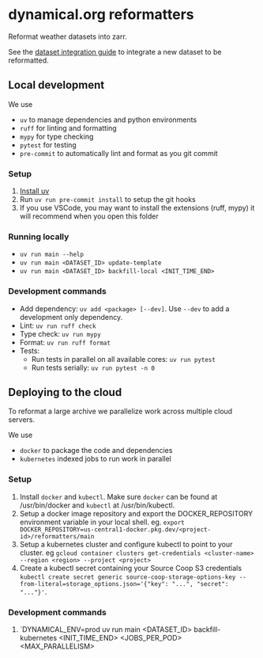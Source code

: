 # dynamical.org reformatters
Reformat weather datasets into zarr.

See the [dataset integration guide](docs/dataset_integration_guide.md) to integrate a new dataset to be reformatted.

## Local development

We use 
* `uv` to manage dependencies and python environments
* `ruff` for linting and formatting
* `mypy` for type checking
* `pytest` for testing
* `pre-commit` to automatically lint and format as you git commit

### Setup
1. [Install uv](https://docs.astral.sh/uv/getting-started/installation/)
1. Run `uv run pre-commit install` to setup the git hooks
1. If you use VSCode, you may want to install the extensions (ruff, mypy) it will recommend when you open this folder

### Running locally

* `uv run main --help`
* `uv run main <DATASET_ID> update-template`
* `uv run main <DATASET_ID> backfill-local <INIT_TIME_END>`

### Development commands
* Add dependency: `uv add <package> [--dev]`. Use `--dev` to add a development only dependency.
* Lint: `uv run ruff check`
* Type check: `uv run mypy`
* Format: `uv run ruff format`
* Tests: 
   * Run tests in parallel on all available cores: `uv run pytest`
   * Run tests serially: `uv run pytest -n 0`

## Deploying to the cloud

To reformat a large archive we parallelize work across multiple cloud servers.

We use
* `docker` to package the code and dependencies
* `kubernetes` indexed jobs to run work in parallel

### Setup

1. Install `docker` and `kubectl`. Make sure `docker` can be found at /usr/bin/docker and `kubectl` at /usr/bin/kubectl.
1. Setup a docker image repository and export the DOCKER_REPOSITORY environment variable in your local shell. eg. `export DOCKER_REPOSITORY=us-central1-docker.pkg.dev/<project-id>/reformatters/main`
1. Setup a kubernetes cluster and configure kubectl to point to your cluster. eg `gcloud container clusters get-credentials <cluster-name> --region <region> --project <project>`
1. Create a kubectl secret containing your Source Coop S3 credentials `kubectl create secret generic source-coop-storage-options-key --from-literal=storage_options.json='{"key": "...", "secret": "..."}'`.


### Development commands
1. `DYNAMICAL_ENV=prod uv run main <DATASET_ID> backfill-kubernetes <INIT_TIME_END> <JOBS_PER_POD> <MAX_PARALLELISM>